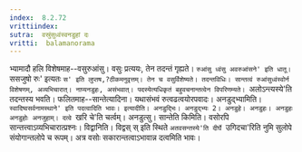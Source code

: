 ```yaml
---
index:  8.2.72
vrittiindex: 
sutra:  वस्रुंसुध्वंस्वनडुहां दः
vritti:  balamanorama 
---
```


भ्यामादौ हलि विशेषमाह--वसुरुआंसु। वसुः प्रत्ययः, तेन तदन्तं गृह्यते। `रुआंसु ध्वंसु अवरुआंसने' इति धातू। `ससजुषो रुः' इत्यतः `स' इति लुप्तष,?ठीकमनुवृत्तम्। तेन च वसुर्विशेष्यते। तदन्तविधिः। सान्तत्वं रुआंसुध्वंस्वोर्न विशेषणम्, अव्यभिचारात्। नाप्यनडुहः, असंभवात्। पदस्येत्यधिकृतं बहुवचनान्तत्वेन विपरिणम्यते। `अलोऽन्त्यस्ये'ति तदन्तस्य भवति। फलितमाह--सान्तेत्यादिना। यथासंभवं रुत्वढत्वयोरपवादः। अनडुद्भ्यामिति। `स्वादिष्वसर्वनामस्थाने' इति पदत्वादिति भावः। इत्यादीति। अनडुद्भिः। अनडुद्भ्यः 2। अनडुहे। अनडुहः। अनडुहः अनडुहोः अनजुहाम्। दत्वे `खरि चे'ति चर्त्वम्। अनडुत्सु। सान्तेति किमिति। वसोरपि सान्तत्त्वाऽव्यभिचारात्प्रश्नः। विद्वानिति। विद्वस् स् इति स्थिते `अतवसन्तस्ये'ति दीर्घे `उगिदचा'रिति नुमि सुलोपे संयोगान्तलोपे च रूपम्। अत्र वसोः सकारान्तत्वाऽभावान्न दत्वमिति भावः। 

